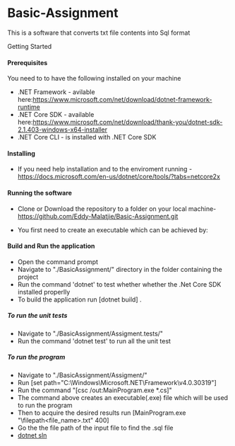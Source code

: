 # Basic-Assignment

This is a software that converts txt file contents into Sql format

Getting Started

#### Prerequisites
You need to to have the following installed on your machine

* .NET Framework - avilable here:https://www.microsoft.com/net/download/dotnet-framework-runtime
* .NET Core SDK - available here:https://www.microsoft.com/net/download/thank-you/dotnet-sdk-2.1.403-windows-x64-installer
* .NET Core CLI - is installed with .NET Core SDK

#### Installing
* If you need help installation and to the enviroment running - https://docs.microsoft.com/en-us/dotnet/core/tools/?tabs=netcore2x

#### Running the software

* Clone or Download the repository to a folder on your local machine-https://github.com/Eddy-Malatjie/Basic-Assignment.git

* You first need to create an executable which can be achieved by:
#### Build and Run the application

* Open the command prompt
* Navigate to "./BasicAssignment/" directory in the folder containing the project 
* Run the command 'dotnet' to test whether whether the .Net Core SDK installed properlly
* To build the application run [dotnet build] .

##### To run the unit tests

* Navigate to "./BasicAssignment/Assigment.tests/" 
* Run the command 'dotnet test' to run all the unit test

##### To run the program

* Navigate to "./BasicAssignment/Assigment/" 
* Run [set path="C:\Windows\Microsoft.NET\Framework\v4.0.30319"]
* Run the command "[csc /out:MainProgram.exe \*.cs]" 
* The command above creates an executable(.exe) file which will be used to run the program
* Then to acquire the desired results run [MainProgram.exe "\filepath\<file_name>.txt" 400]
* Go the the file path of the input file to find the .sql file
* [dotnet sln](../tools/dotnet-sln.md)
